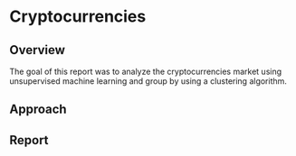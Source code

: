 # Cryptocurrencies
## Overview
The goal of this report was to analyze the cryptocurrencies market using unsupervised machine learning and group by using a clustering algorithm.
## Approach
## Report
